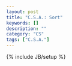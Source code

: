 ```yaml
---
layout: post
title: "C.S.A.: Sort"
keywords: []
description: ""
category: "CS"
tags: ["C.S.A."]
---
```

{% include JB/setup %}
